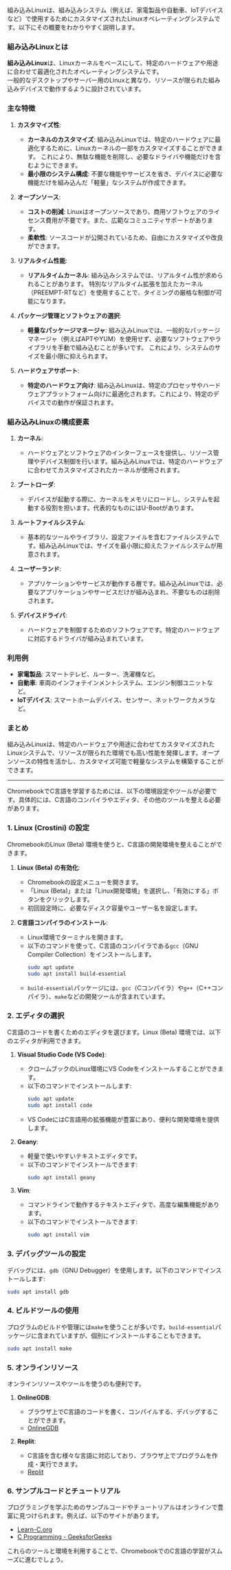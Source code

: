 組み込みLinuxは、組み込みシステム（例えば、家電製品や自動車、IoTデバイスなど）で使用するためにカスタマイズされたLinuxオペレーティングシステムです。以下にその概要をわかりやすく説明します。

### **組み込みLinuxとは**

**組み込みLinux**は、Linuxカーネルをベースにして、特定のハードウェアや用途に合わせて最適化されたオペレーティングシステムです。  
一般的なデスクトップやサーバー用のLinuxと異なり、リソースが限られた組み込みデバイスで動作するように設計されています。

### **主な特徴**

1. **カスタマイズ性**:
   - **カーネルのカスタマイズ**: 組み込みLinuxでは、特定のハードウェアに最適化するために、Linuxカーネルの一部をカスタマイズすることができます。
     これにより、無駄な機能を削除し、必要なドライバや機能だけを含むようにできます。
   - **最小限のシステム構成**: 不要な機能やサービスを省き、デバイスに必要な機能だけを組み込んだ「軽量」なシステムが作成できます。

2. **オープンソース**:
   - **コストの削減**: Linuxはオープンソースであり、商用ソフトウェアのライセンス費用が不要です。また、広範なコミュニティサポートがあります。
   - **柔軟性**: ソースコードが公開されているため、自由にカスタマイズや改良ができます。

3. **リアルタイム性能**:
   - **リアルタイムカーネル**: 組み込みシステムでは、リアルタイム性が求められることがあります。
     特別なリアルタイム拡張を加えたカーネル（PREEMPT-RTなど）を使用することで、タイミングの厳格な制御が可能になります。

4. **パッケージ管理とソフトウェアの選択**:
   - **軽量なパッケージマネージャ**: 組み込みLinuxでは、一般的なパッケージマネージャ（例えばAPTやYUM）を使用せず、必要なソフトウェアやライブラリを手動で組み込むことが多いです。
     これにより、システムのサイズを最小限に抑えられます。

5. **ハードウェアサポート**:
   - **特定のハードウェア向け**: 組み込みLinuxは、特定のプロセッサやハードウェアプラットフォーム向けに最適化されます。これにより、特定のデバイスでの動作が保証されます。

### **組み込みLinuxの構成要素**

1. **カーネル**:
   - ハードウェアとソフトウェアのインターフェースを提供し、リソース管理やデバイス制御を行います。組み込みLinuxでは、特定のハードウェアに合わせてカスタマイズされたカーネルが使用されます。

2. **ブートローダ**:
   - デバイスが起動する際に、カーネルをメモリにロードし、システムを起動する役割を担います。代表的なものにはU-Bootがあります。

3. **ルートファイルシステム**:
   - 基本的なツールやライブラリ、設定ファイルを含むファイルシステムです。組み込みLinuxでは、サイズを最小限に抑えたファイルシステムが用意されます。

4. **ユーザーランド**:
   - アプリケーションやサービスが動作する層です。組み込みLinuxでは、必要なアプリケーションやサービスだけが組み込まれ、不要なものは削除されます。

5. **デバイスドライバ**:
   - ハードウェアを制御するためのソフトウェアです。特定のハードウェアに対応するドライバが組み込まれています。

### **利用例**

- **家電製品**: スマートテレビ、ルーター、洗濯機など。
- **自動車**: 車両のインフォテインメントシステム、エンジン制御ユニットなど。
- **IoTデバイス**: スマートホームデバイス、センサー、ネットワークカメラなど。

### **まとめ**

組み込みLinuxは、特定のハードウェアや用途に合わせてカスタマイズされたLinuxシステムで、リソースが限られた環境でも高い性能を発揮します。オープンソースの特性を活かし、カスタマイズ可能で軽量なシステムを構築することができます。

---

ChromebookでC言語を学習するためには、以下の環境設定やツールが必要です。具体的には、C言語のコンパイラやエディタ、その他のツールを整える必要があります。

### 1. **Linux (Crostini) の設定**

ChromebookのLinux (Beta) 環境を使うと、C言語の開発環境を整えることができます。

1. **Linux (Beta) の有効化**:
   - Chromebookの設定メニューを開きます。
   - 「Linux (Beta)」または「Linux開発環境」を選択し、「有効にする」ボタンをクリックします。
   - 初回設定時に、必要なディスク容量やユーザー名を設定します。

2. **C言語コンパイラのインストール**:
   - Linux環境でターミナルを開きます。
   - 以下のコマンドを使って、C言語のコンパイラである`gcc`（GNU Compiler Collection）をインストールします。
     ```bash
     sudo apt update
     sudo apt install build-essential
     ```
   - `build-essential`パッケージには、`gcc`（Cコンパイラ）や`g++`（C++コンパイラ）、`make`などの開発ツールが含まれています。

### 2. **エディタの選択**

C言語のコードを書くためのエディタを選びます。Linux (Beta) 環境では、以下のエディタが利用できます。

1. **Visual Studio Code (VS Code)**:
   - クロームブックのLinux環境にVS Codeをインストールすることができます。
   - 以下のコマンドでインストールします:
     ```bash
     sudo apt update
     sudo apt install code
     ```
   - VS CodeにはC言語用の拡張機能が豊富にあり、便利な開発環境を提供します。

2. **Geany**:
   - 軽量で使いやすいテキストエディタです。
   - 以下のコマンドでインストールできます:
     ```bash
     sudo apt install geany
     ```

3. **Vim**:
   - コマンドラインで動作するテキストエディタで、高度な編集機能があります。
   - 以下のコマンドでインストールできます:
     ```bash
     sudo apt install vim
     ```

### 3. **デバッグツールの設定**

デバッグには、`gdb`（GNU Debugger）を使用します。以下のコマンドでインストールします:
```bash
sudo apt install gdb
```

### 4. **ビルドツールの使用**

プログラムのビルドや管理には`make`を使うことが多いです。`build-essential`パッケージに含まれていますが、個別にインストールすることもできます。
```bash
sudo apt install make
```

### 5. **オンラインリソース**

オンラインリソースやツールを使うのも便利です。

1. **OnlineGDB**:
   - ブラウザ上でC言語のコードを書く、コンパイルする、デバッグすることができます。
   - [OnlineGDB](https://www.onlinegdb.com/online_c_compiler)

2. **Replit**:
   - C言語を含む様々な言語に対応しており、ブラウザ上でプログラムを作成・実行できます。
   - [Replit](https://replit.com/)

### 6. **サンプルコードとチュートリアル**

プログラミングを学ぶためのサンプルコードやチュートリアルはオンラインで豊富に見つけられます。例えば、以下のサイトがあります。

- [Learn-C.org](https://www.learn-c.org/)
- [C Programming - GeeksforGeeks](https://www.geeksforgeeks.org/c-programming-language/)

これらのツールと環境を利用することで、ChromebookでのC言語の学習がスムーズに進むでしょう。
